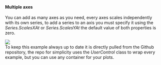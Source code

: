   
﻿<h4 class="important-tittle">Multiple axes</h4>

<p>
    You can add as many axes as you need, every axes scales independently with its
    own series, to add a series to an axis you must specify it using the
    <i>Series.ScalesXAt</i> or <i>Series.ScalesYAt</i> the default value of both
    properties is zero.
</p>

<div class="text-center">
    <img src="/App/Examples/v1/Multiple Axes/Images/multiax.jpg"/>
</div>

<div class="doc-alert">
    To keep this example always up to date it is directly pulled from the Github repository, the
    repo for simplicity uses the <i>UserControl</i> class to wrap every example, but you can use any
    container for your plots.
</div>

```{wpf,!https://raw.githubusercontent.com/beto-rodriguez/Live-Charts/master/Examples/Wpf/CartesianChart/MultiAxes/MultiAxesChart.xamL}

```

```{wf,!https://raw.githubusercontent.com/beto-rodriguez/Live-Charts/master/Examples/WinForms/Cartesian/MultiAxes/MultipleAxesExample.cs}

```
